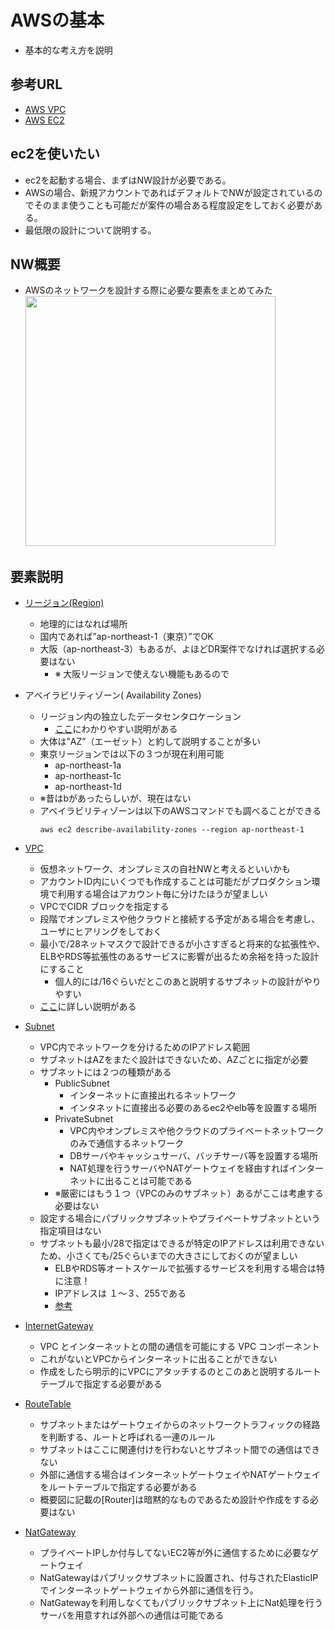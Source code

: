 # AWSの基本
- 基本的な考え方を説明

## 参考URL
- [AWS VPC](https://docs.aws.amazon.com/ja_jp/vpc/latest/userguide/what-is-amazon-vpc.html)
- [AWS EC2](https://docs.aws.amazon.com/ja_jp/AWSEC2/latest/UserGuide/concepts.html)

## ec2を使いたい
- ec2を起動する場合、まずはNW設計が必要である。   
- AWSの場合、新規アカウントであればデフォルトでNWが設定されているのでそのまま使うことも可能だが案件の場合ある程度設定をしておく必要がある。   
- 最低限の設計について説明する。

## NW概要
- AWSのネットワークを設計する際に必要な要素をまとめてみた   
   <img src="https://user-images.githubusercontent.com/125415634/231362383-a49f99ce-6754-4a93-a857-95d48e1ffd97.png" width="400px">

## 要素説明
- [リージョン(Region)](https://docs.aws.amazon.com/ja_jp/AWSEC2/latest/UserGuide/using-regions-availability-zones.html)
   - 地理的にはなれば場所
   - 国内であれば”ap-northeast-1（東京）”でOK
   - 大阪（ap-northeast-3）もあるが、よほどDR案件でなければ選択する必要はない
      - ※ 大阪リージョンで使えない機能もあるので
- アベイラビリティゾーン( Availability Zones)
   - リージョン内の独立したデータセンタロケーション
      - [ここ](https://dev.classmethod.jp/articles/server_2_resion/)にわかりやすい説明がある
   - 大体は”AZ”（エーゼット）と約して説明することが多い
   - 東京リージョンでは以下の３つが現在利用可能
       - ap-northeast-1a
       - ap-northeast-1c
       - ap-northeast-1d
   - ※昔はbがあったらしいが、現在はない
   - アベイラビリティゾーンは以下のAWSコマンドでも調べることができる
     ```
     aws ec2 describe-availability-zones --region ap-northeast-1
     ```
- [VPC](https://docs.aws.amazon.com/ja_jp/vpc/latest/userguide/what-is-amazon-vpc.html)
   - 仮想ネットワーク、オンプレミスの自社NWと考えるといいかも
   - アカウントID内にいくつでも作成することは可能だがプロダクション環境で利用する場合はアカウント毎に分けたほうが望ましい
   - VPCでCIDR ブロックを指定する
   - 段階でオンプレミスや他クラウドと接続する予定がある場合を考慮し、ユーザにヒアリングをしておく
   - 最小で/28ネットマスクで設計できるが小さすぎると将来的な拡張性や、ELBやRDS等拡張性のあるサービスに影響が出るため余裕を持った設計にすること
     - 個人的には/16ぐらいだとこのあと説明するサブネットの設計がやりやすい
   - [ここ](https://docs.aws.amazon.com/ja_jp/vpc/latest/userguide/vpc-cidr-blocks.html#add-cidr-block-restrictions)に詳しい説明がある

- [Subnet](https://docs.aws.amazon.com/ja_jp/vpc/latest/userguide/configure-subnets.html)
   - VPC内でネットワークを分けるためのIPアドレス範囲
   - サブネットはAZをまたぐ設計はできないため、AZごとに指定が必要
   - サブネットには２つの種類がある
      -  PublicSubnet
         - インターネットに直接出れるネットワーク
         - インタネットに直接出る必要のあるec2やelb等を設置する場所     
      -  PrivateSubnet 
         - VPC内やオンプレミスや他クラウドのプライベートネットワークのみで通信するネットワーク
         - DBサーバやキャッシュサーバ、バッチサーバ等を設置する場所
         - NAT処理を行うサーバやNATゲートウェイを経由すればインターネットに出ることは可能である
      - ※厳密にはもう１つ（VPCのみのサブネット）あるがここは考慮する必要はない
   - 設定する場合にパブリックサブネットやプライベートサブネットという指定項目はない
   - サブネットも最小/28で指定はできるが特定のIPアドレスは利用できないため、小さくても/25ぐらいまでの大きさにしておくのが望ましい
      - ELBやRDS等オートスケールで拡張するサービスを利用する場合は特に注意！
      - IPアドレスは １〜３、255である  
      - [参考](https://docs.aws.amazon.com/ja_jp/vpc/latest/userguide/subnet-sizing.html)
   
- [InternetGateway](https://docs.aws.amazon.com/ja_jp/vpc/latest/userguide/VPC_Internet_Gateway.html)
   - VPC とインターネットとの間の通信を可能にする VPC コンポーネント
   - これがないとVPCからインターネットに出ることができない
   - 作成をしたら明示的にVPCにアタッチするのとこのあと説明するルートテーブルで指定する必要がある 

- [RouteTable](https://docs.aws.amazon.com/ja_jp/vpc/latest/userguide/VPC_Route_Tables.html)
   - サブネットまたはゲートウェイからのネットワークトラフィックの経路を判断する、ルートと呼ばれる一連のルール
   - サブネットはここに関連付けを行わないとサブネット間での通信はできない
   - 外部に通信する場合はインターネットゲートウェイやNATゲートウェイをルートテーブルで指定する必要がある
   - 概要図に記載の[Router]は暗黙的なものであるため設計や作成をする必要はない

- [NatGateway](https://docs.aws.amazon.com/ja_jp/vpc/latest/userguide/vpc-nat-gateway.html)
   - プライベートIPしか付与してないEC2等が外に通信するために必要なゲートウェイ
   - NatGatewayはパブリックサブネットに設置され、付与されたElasticIPでインターネットゲートウェイから外部に通信を行う。
   - NatGatewayを利用しなくてもパブリックサブネット上にNat処理を行うサーバを用意すれば外部への通信は可能である
 
   

